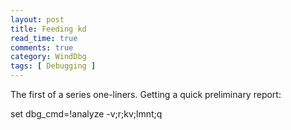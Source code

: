 ```yaml
---
layout: post
title: Feeding kd
read_time: true  
comments: true
category: WindDbg 
tags: [ Debugging ] 
---
```


The first of a series one-liners. Getting a quick preliminary report:

set dbg_cmd=!analyze -v;r;kv;lmnt;q
